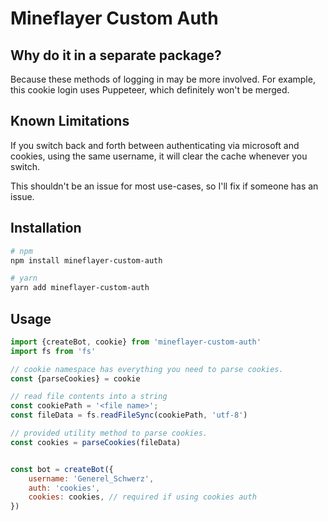 # Mineflayer Custom Auth


## Why do it in a separate package?
Because these methods of logging in may be more involved. For example, this cookie login uses Puppeteer, which definitely won't be merged.

## Known Limitations
If you switch back and forth between authenticating via microsoft and cookies, using the same username, it will clear the cache whenever you switch.

This shouldn't be an issue for most use-cases, so I'll fix if someone has an issue.

## Installation
```bash
# npm
npm install mineflayer-custom-auth

# yarn
yarn add mineflayer-custom-auth
```


## Usage
```js
import {createBot, cookie} from 'mineflayer-custom-auth'
import fs from 'fs'

// cookie namespace has everything you need to parse cookies.
const {parseCookies} = cookie

// read file contents into a string
const cookiePath = '<file name>';
const fileData = fs.readFileSync(cookiePath, 'utf-8')

// provided utility method to parse cookies.
const cookies = parseCookies(fileData)


const bot = createBot({
    username: 'Generel_Schwerz',
    auth: 'cookies',
    cookies: cookies, // required if using cookies auth
})
```
